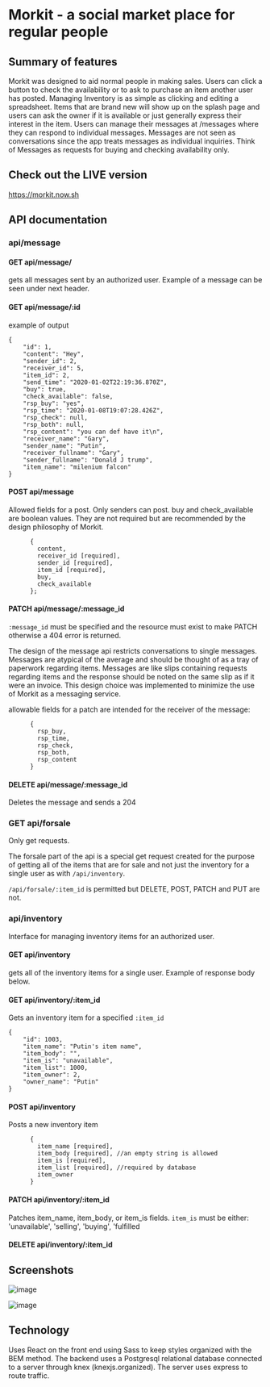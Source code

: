 # Morkit - a social market place for regular people

## Summary of features

Morkit was designed to aid normal people in making
sales. Users can click a button to check the availability
or to ask to purchase an item another user has posted.
Managing Inventory is as simple as clicking and editing
a spreadsheet. Items that are brand new will show up on the
splash page and users can ask the owner if it is available
or just generally express their interest in the item.
Users can manage their messages at /messages where they can
respond to individual messages. Messages are not seen as
conversations since the app treats messages as individual
inquiries. Think of Messages as requests for buying and
checking availability only.

## Check out the LIVE version

https://morkit.now.sh

## API documentation

### api/message

#### GET api/message/

gets all messages sent by an authorized user.
Example of a message can be seen under next header.

#### GET api/message/:id

example of output

```
{
    "id": 1,
    "content": "Hey",
    "sender_id": 2,
    "receiver_id": 5,
    "item_id": 2,
    "send_time": "2020-01-02T22:19:36.870Z",
    "buy": true,
    "check_available": false,
    "rsp_buy": "yes",
    "rsp_time": "2020-01-08T19:07:28.426Z",
    "rsp_check": null,
    "rsp_both": null,
    "rsp_content": "you can def have it\n",
    "receiver_name": "Gary",
    "sender_name": "Putin",
    "receiver_fullname": "Gary",
    "sender_fullname": "Donald J trump",
    "item_name": "milenium falcon"
}
```

#### POST api/message

Allowed fields for a post. Only senders can post.
buy and check_available are boolean values. They are not
required but are recommended by the design philosophy of Morkit.

```
      {
        content,
        receiver_id [required],
        sender_id [required],
        item_id [required],
        buy,
        check_available
      };
```

#### PATCH api/message/:message_id

`:message_id` must be specified and the resource must exist to make PATCH otherwise
a 404 error is returned.

The design of the message api restricts conversations to single messages.
Messages are atypical of the average and should be thought of as a tray of
paperwork regarding items. Messages are like slips containing requests regarding
items and the response should be noted on the same slip as if it were an invoice.
This design choice was implemented to minimize the use of Morkit as a messaging
service.

allowable fields for a patch are intended for the receiver of the message:

```
      {
        rsp_buy,
        rsp_time,
        rsp_check,
        rsp_both,
        rsp_content
      }
```

#### DELETE api/message/:message_id

Deletes the message and sends a 204

### GET api/forsale

Only get requests.

The forsale part of the api is a special get request created for the purpose of
getting all of the items that are for sale and not just the inventory for a single user as with `/api/inventory`.

`/api/forsale/:item_id` is permitted but DELETE, POST, PATCH and PUT are not.

### api/inventory

Interface for managing inventory items for an authorized user.

#### GET api/inventory

gets all of the inventory items for a single user. Example of response body below.

#### GET api/inventory/:item_id

Gets an inventory item for a specified `:item_id`

```
{
    "id": 1003,
    "item_name": "Putin's item name",
    "item_body": "",
    "item_is": "unavailable",
    "item_list": 1000,
    "item_owner": 2,
    "owner_name": "Putin"
}
```

#### POST api/inventory

Posts a new inventory item

```
      {
        item_name [required],
        item_body [required], //an empty string is allowed
        item_is [required],
        item_list [required], //required by database
        item_owner
      }
```

#### PATCH api/inventory/:item_id

Patches item_name, item_body, or item_is fields.
`item_is` must be either: 'unavailable', 'selling', 'buying', 'fulfilled

#### DELETE api/inventory/:item_id

## Screenshots

![image](https://user-images.githubusercontent.com/32424238/72172454-07590780-338a-11ea-808a-103f7b80dfb8.png)

![image](https://user-images.githubusercontent.com/32424238/72182926-6b3afa80-33a1-11ea-8705-f8b0bf015a35.png)

## Technology

Uses React on the front end using Sass to keep styles organized with the BEM method. The backend uses
a Postgresql relational database connected to a server through knex (knexjs.organized). The server uses
express to route traffic.

```

```

